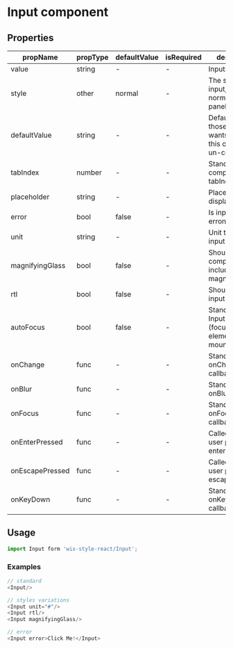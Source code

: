 # Input component

## Properties

| propName | propType | defaultValue | isRequired | description |
|----------|----------|--------------|------------|-------------|
| value | string | - | - | Inputs value |
| style | other | normal | - | The style of the input, can be normal or paneltitle |
| defaultValue | string | - | - | Default value for those who wants to use this component un-controlled |
| tabIndex  | number | - | - | Standard component tabIndex |
| placeholder  | string | - | - | Placeholder to display |
| error  | bool | false | - | Is input value erroneous |
| unit  | string | - | - | Unit to display in input box |
| magnifyingGlass | bool | false | - | Should the component include a magnifyingGlass |
| rtl  | bool | false | - | Should text input be RTL? |
| autoFocus | bool | false  | - | Standard React Input autoFocus (focus the element on mount) |
| onChange  | func | - | - | Standard input onChange callback |
| onBlur | func | - | -  | Standard input onBlur callback |
| onFocus | func | - | - | Standard input onFocus callback |
| onEnterPressed | func | - | - | Called when user presses -enter- |
| onEscapePressed | func | - | - | Called when user presses -escape- |
| onKeyDown | func | - | - | Standard input onKeyDown callback |

## Usage

```js
import Input form 'wix-style-react/Input';
```
### Examples

```js
// standard
<Input/>

// styles variations
<Input unit="#"/>
<Input rtl/>
<Input magnifyingGlass/>

// error
<Input error>Click Me!</Input>
```
